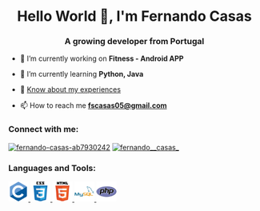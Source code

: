 <h1 align="center">Hello World 👋, I'm Fernando Casas</h1>
<h3 align="center">A growing developer from Portugal</h3>

- 🔭 I’m currently working on **Fitness - Android APP**

- 🌱 I’m currently learning **Python, Java**

- 📄 <a href="https://drive.google.com/file/d/1kcyrZUSpEyu5UceMqhNcNQN4RhlSwlay/view?usp=sharing"> Know about my experiences </a>

- 📫 How to reach me **fscasas05@gmail.com**
<h3 align="left">Connect with me:</h3>
<p align="left">
<a href="https://linkedin.com/in/fernando-casas-ab7930242" target="blank"><img align="center" src="https://raw.githubusercontent.com/rahuldkjain/github-profile-readme-generator/master/src/images/icons/Social/linked-in-alt.svg" alt="fernando-casas-ab7930242" height="30" width="40" /></a>
<a href="https://instagram.com/fernando__casas_" target="blank"><img align="center" src="https://raw.githubusercontent.com/rahuldkjain/github-profile-readme-generator/master/src/images/icons/Social/instagram.svg" alt="fernando__casas_" height="30" width="40" /></a>
</p>

<h3 align="left">Languages and Tools:</h3>
<p align="left"> <a href="https://www.cprogramming.com/" target="_blank" rel="noreferrer"> <img src="https://raw.githubusercontent.com/devicons/devicon/master/icons/c/c-original.svg" alt="c" width="40" height="40"/> </a> <a href="https://www.w3schools.com/css/" target="_blank" rel="noreferrer"> <img src="https://raw.githubusercontent.com/devicons/devicon/master/icons/css3/css3-original-wordmark.svg" alt="css3" width="40" height="40"/> </a> <a href="https://www.w3.org/html/" target="_blank" rel="noreferrer"> <img src="https://raw.githubusercontent.com/devicons/devicon/master/icons/html5/html5-original-wordmark.svg" alt="html5" width="40" height="40"/> </a> <a href="https://www.mysql.com/" target="_blank" rel="noreferrer"> <img src="https://raw.githubusercontent.com/devicons/devicon/master/icons/mysql/mysql-original-wordmark.svg" alt="mysql" width="40" height="40"/> </a> <a href="https://www.php.net" target="_blank" rel="noreferrer"> <img src="https://raw.githubusercontent.com/devicons/devicon/master/icons/php/php-original.svg" alt="php" width="40" height="40"/> </a> </p>
